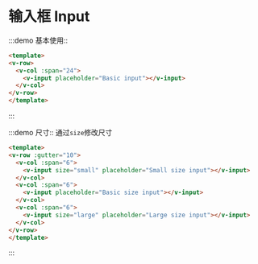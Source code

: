 # 输入框 Input

:::demo 基本使用::
```html
<template>
<v-row>
  <v-col :span="24">
    <v-input placeholder="Basic input"></v-input>
  </v-col>
</v-row>
</template>
```
:::

:::demo 尺寸:: 通过`size`修改尺寸
```html
<template>
<v-row :gutter="10">
  <v-col :span="6">
    <v-input size="small" placeholder="Small size input"></v-input>
  </v-col>
  <v-col :span="6">
    <v-input placeholder="Basic size input"></v-input>
  </v-col>
  <v-col :span="6">
    <v-input size="large" placeholder="Large size input"></v-input>
  </v-col>
</v-row>
</template>
```
:::
